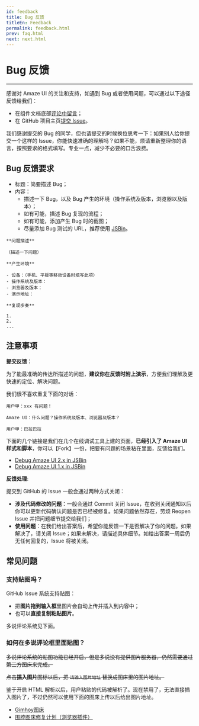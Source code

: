 ```yaml
---
id: feedback
title: Bug 反馈
titleEn: Feedback
permalink: feedback.html
prev: faq.html
next: next.html
---
```



# Bug 反馈
---

感谢对 Amaze UI 的关注和支持，如遇到 Bug 或者使用问题，可以通过以下途径反馈给我们：

- 在组件文档底部[评论中留言](#ds-thread)；
- 在 GitHub 项目主页<a class="new-issue" href="https://github.com/allmobilize/amazeui/issues/new?title=Bug%3A%20&body=**%E9%97%AE%E9%A2%98%E6%8F%8F%E8%BF%B0**%0A%0A%EF%BC%88%E6%8F%8F%E8%BF%B0%E4%B8%80%E4%B8%8B%E9%97%AE%E9%A2%98%EF%BC%89%0A%0A**%E4%BA%A7%E7%94%9F%E7%8E%AF%E5%A2%83**%0A%0A-%20%E8%AE%BE%E5%A4%87%EF%BC%9A%EF%BC%88%E6%89%8B%E6%9C%BA%E3%80%81%E5%B9%B3%E6%9D%BF%E7%AD%89%E7%A7%BB%E5%8A%A8%E8%AE%BE%E5%A4%87%E6%97%B6%E5%A1%AB%E5%86%99%E6%AD%A4%E9%A1%B9%EF%BC%89%0A-%20%E6%93%8D%E4%BD%9C%E7%B3%BB%E7%BB%9F%E5%8F%8A%E7%89%88%E6%9C%AC%EF%BC%9A%0A-%20%E6%B5%8F%E8%A7%88%E5%99%A8%E5%8F%8A%E7%89%88%E6%9C%AC%EF%BC%9A%0A-%20%E6%BC%94%E7%A4%BA%E5%9C%B0%E5%9D%80%EF%BC%9A%0A%0A**%E5%A4%8D%E7%8E%B0%E6%AD%A5%E5%A5%8F**%0A%0A1.%20%0A2.%20%0A...%20%0A%20%0A**UA:**%20%0A">提交 Issue</a>。

<div class="am-alert am-alert-danger">
  我们感谢提交的 Bug 的同学，但也请提交的时候换位思考一下：如果别人给你提交一个这样的 Issue，你能快速准确的理解吗？如果不能，烦请重新整理你的语言，按照要求的格式填写。专业一点，减少不必要的口舌浪费。
</div>

## Bug 反馈要求

- 标题：简要描述 Bug；
- 内容：
  - 描述一下 Bug，以及 Bug 产生的环境（操作系统及版本，浏览器以及版本）；
  - 如有可能，描述 Bug 复现的流程；
  - 如有可能，添加产生 Bug 时的截图；
  - 尽量添加 Bug 测试的 URL，推荐使用 [JSBin](http://jsbin.com/?html,output)。

```
**问题描述**

（描述一下问题）

**产生环境**

- 设备：（手机、平板等移动设备时填写此项）
- 操作系统及版本：
- 浏览器及版本：
- 演示地址：

**复现步奏**

1.
2.
...
```
<!--
https://github.com/allmobilize/amazeui/issues/new?title=Bug%3A%20&body=**问题描述**%0A%0A（描述一下问题）%0A%0A**产生环境**%0A%0A- 设备：（手机、平板等移动设备时填写此项）%0A- 操作系统及版本：%0A- 浏览器及版本：%0A- 演示地址：%0A%0A**复现步奏**%0A%0A1. %0A2. %0A...-->

## 注意事项

__提交反馈__：

为了能最准确的传达所描述的问题，__建议你在反馈时附上演示__，方便我们理解及更快速的定位、解决问题。

我们很不喜欢重复下面的对话：

```
用户甲：xxx 有问题！

Amaze UI：什么问题？操作系统及版本、浏览器及版本？

用户甲：巴拉巴拉
```

下面的几个链接是我们在几个在线调试工具上建的页面，__已经引入了 Amaze UI 样式和脚本__，你可以<span class="am-text-danger">【Fork】</span>一份，把要有问题的场景粘在里面，反馈给我们。

- [Debug Amaze UI 2.x in JSBin](http://jsbin.com/zoqaba/1/edit?html,output)
- [Debug Amaze UI 1.x in JSBin](http://jsbin.com/qasoxibuje/1/edit?html,output)

__反馈处理__:

提交到 GitHub 的 Issue 一般会通过两种方式关闭：

- __涉及代码修改的问题__：一般会通过 Commit 关闭 Issue，在收到关闭通知以后你可以更新代码确认问题是否已经被修复。如果问题依然存在，劳烦 Reopen Issue 并把问题细节提交给我们；
- __使用问题__：在我们给出答案后，希望你能反馈一下是否解决了你的问题。如果解决了，请关闭 Issue；如果未解决，请描述具体细节。如给出答案一周后仍无任何回复的，Issue 将被关闭。

## 常见问题

### 支持贴图吗？

GitHub Issue 系统支持贴图：

- 把**图片拖到输入框**里图片会自动上传并插入到内容中；
- 也可以**直接复制粘贴图片**。

多说评论系统见下面。

### 如何在多说评论框里面贴图？

~~多说评论系统的贴图功能已经开启，但是多说没有提供图片服务器，仍然需要通过第三方图床来完成。~~

~~点击**插入图片**图标以后，把 `请输入图片地址` 替换成图床里的图片地址。~~

鉴于开启 HTML 解析以后，用户粘贴的代码被解析了。现在禁用了，无法直接插入图片了，不过仍然可以使用下面的图床上传以后给出图片地址。

- [Gimhoy图床](http://pic.gimhoy.com/)
- [围脖图床修复计划（浏览器插件）](http://weibotuchuang.sinaapp.com/)

